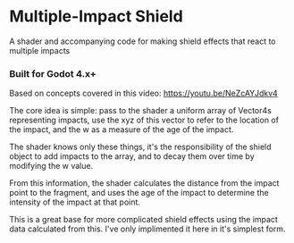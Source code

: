 # Multiple-Impact Shield
A shader and accompanying code for making shield effects that react to multiple impacts

### Built for Godot 4.x+

Based on concepts covered in this video: https://youtu.be/NeZcAYJdkv4

The core idea is simple: pass to the shader a uniform array of Vector4s representing impacts, use the xyz of this vector to refer to the location of the impact, and the w as a measure of the age of the impact.

The shader knows only these things, it's the responsibility of the shield object to add impacts to the array, and to decay them over time by modifying the w value.

From this information, the shader calculates the distance from the impact point to the fragment, and uses the age of the impact to determine the intensity of the impact at that point.

This is a great base for more complicated shield effects using the impact data calculated from this. I've only implimented it here in it's simplest form.
